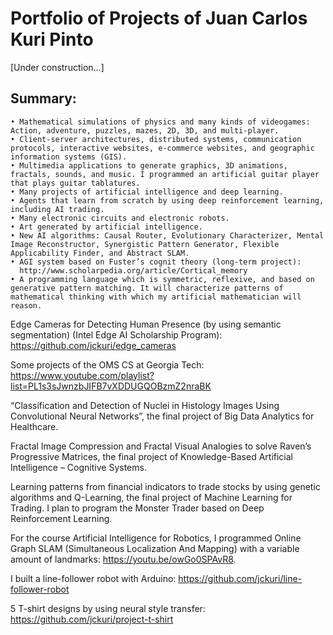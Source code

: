 # Portfolio of Projects of Juan Carlos Kuri Pinto

[Under construction...]

## Summary:
    • Mathematical simulations of physics and many kinds of videogames: Action, adventure, puzzles, mazes, 2D, 3D, and multi-player.
    • Client-server architectures, distributed systems, communication protocols, interactive websites, e-commerce websites, and geographic information systems (GIS).
    • Multimedia applications to generate graphics, 3D animations, fractals, sounds, and music. I programmed an artificial guitar player that plays guitar tablatures.
    • Many projects of artificial intelligence and deep learning.
    • Agents that learn from scratch by using deep reinforcement learning, including AI trading.
    • Many electronic circuits and electronic robots.
    • Art generated by artificial intelligence.
    • New AI algorithms: Causal Router, Evolutionary Characterizer, Mental Image Reconstructor, Synergistic Pattern Generator, Flexible Applicability Finder, and Abstract SLAM.
    • AGI system based on Fuster’s cognit theory (long-term project):
      http://www.scholarpedia.org/article/Cortical_memory 
    • A programming language which is symmetric, reflexive, and based on generative pattern matching. It will characterize patterns of mathematical thinking with which my artificial mathematician will reason.

Edge Cameras for Detecting Human Presence (by using semantic segmentation) (Intel Edge AI Scholarship Program):
https://github.com/jckuri/edge_cameras 

Some projects of the OMS CS at Georgia Tech:
https://www.youtube.com/playlist?list=PL1s3sJwnzbJIFB7vXDDUGQOBzmZ2nraBK 

“Classification and Detection of Nuclei in Histology Images Using Convolutional Neural Networks”, the final project of Big Data Analytics for Healthcare.

Fractal Image Compression and Fractal Visual Analogies to solve Raven’s Progressive Matrices, the final project of Knowledge-Based Artificial Intelligence – Cognitive Systems.

Learning patterns from financial indicators to trade stocks by using genetic algorithms and Q-Learning, the final project of Machine Learning for Trading. I plan to program the Monster Trader based on Deep Reinforcement Learning.

For the course Artificial Intelligence for Robotics, I programmed Online Graph SLAM (Simultaneous Localization And Mapping) with a variable amount of landmarks: https://youtu.be/owGo0SPAvR8. 

I built a line-follower robot with Arduino: https://github.com/jckuri/line-follower-robot 

5 T-shirt designs by using neural style transfer: https://github.com/jckuri/project-t-shirt 
